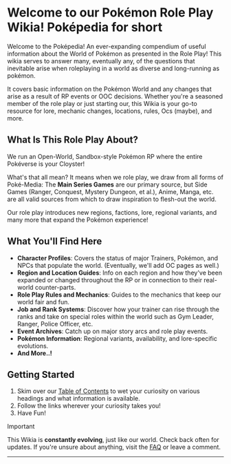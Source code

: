 # Welcome to our Pokémon Role Play Wikia! Poképedia for short

Welcome to the Poképedia! An ever-expanding compendium of useful information about the World of Pokémon as presented in the Role Play! This wikia serves to answer many, eventually any, of the questions that inevitable arise when roleplaying in a world as diverse and long-running as pokémon.

It covers basic information on the Pokémon World and any changes that arise as a result of RP events or OOC decisions. Whether you're a seasoned member of the role play or just starting our, this Wikia is your go-to resource for lore, mechanic changes, locations, rules, Ocs (maybe), and more.

## What Is This Role Play About?

We run an Open-World, Sandbox-style Pokémon RP where the entire Pokéverse is your Cloyster!

What's that all mean? It means when we role play, we draw from all forms of Poké-Media: The **Main Series Games** are our primary source, but Side Games (Ranger, Conquest, Mystery Dungeon, et al.), Anime, Manga, etc. are all valid sources from which to draw inspiration to flesh-out the world.

Our role play introduces new regions, factions, lore, regional variants, and many more that expand the Pokémon experience!

## What You'll Find Here

- **Character Profiles**: Covers the status of major Trainers, Pokémon, and NPCs that populate the world. (Eventually, we'll add OC pages as well.)
- **Region and Location Guides**: Info on each region and how they've been expanded or changed throughout the RP or in connection to their real-world counter-parts.
- **Role Play Rules and Mechanics**: Guides to the mechanics that keep our world fair and fun.
- **Job and Rank Systems**: Discover how your trainer can rise through the ranks and take on special roles within the world such as Gym Leader, Ranger, Police Officer, etc.
- **Event Archives**: Catch up on major story arcs and role play events.
- **Pokémon Information**: Regional variants, availability, and lore-specific evolutions.
- **And More..!**

## Getting Started

1. Skim over our [Table of Contents](./notes/pokepedia-toc.md) to wet your curiosity on various headings and what information is available.
2. Follow the links wherever your curiosity takes you!
3. Have Fun!

> [!Important]
> This Wikia is **constantly evolving**, just like our world. Check back often for updates.
> If you're unsure about anything, visit the [FAQ](/FAQ.md) or leave a comment.

---
